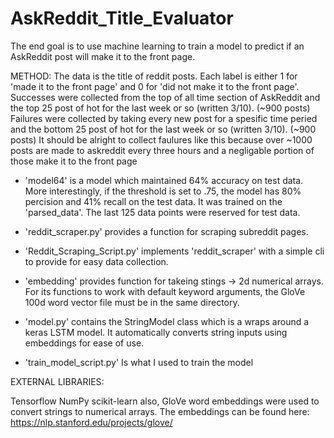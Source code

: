 # AskReddit_Title_Evaluator
The end goal is to use machine learning to train a model to predict if an AskReddit post will make it to the front page.

METHOD: The data is the title of reddit posts. Each label is either 1 for 'made it to the front page' and 0 for 'did not make it to the front page'.
        Successes were collected from the top of all time section of AskReddit and the top 25 post of hot for the last week or so (written 3/10). (~900 posts)
        Failures were collected by taking every new post for a spesific time peried and the bottom 25 post of hot for the last week or so (written 3/10). (~900 posts)
        It should be alright to collect faulures like this because over ~1000 posts are made to askreddit every three hours and a negligable portion of those make it to the front page
        
        
- 'model64' is a model which maintained 64% accuracy on test data. More interestingly, if the threshold is set to .75, the model has 80% percision and 41% recall on the test data.
  It was trained on the 'parsed_data'. The last 125 data points were reserved for test data.
  
- 'reddit_scraper.py' provides a function for scraping subreddit pages.

- 'Reddit_Scraping_Script.py' implements 'reddit_scraper' with a simple cli to provide for easy data collection.

- 'embedding' provides function for takeing stings -> 2d numerical arrays. For its functions to work with default keyword arguments, the GloVe 100d word vector file must be in the same directory.

- 'model.py' contains the StringModel class which is a wraps around a keras LSTM model. It automatically converts string inputs using embeddings for ease of use.

- 'train_model_script.py' Is what I used to train the model



EXTERNAL LIBRARIES:

Tensorflow
NumPy
scikit-learn
also, GloVe word embeddings were used to convert strings to numerical arrays. The embeddings can be found here: https://nlp.stanford.edu/projects/glove/


